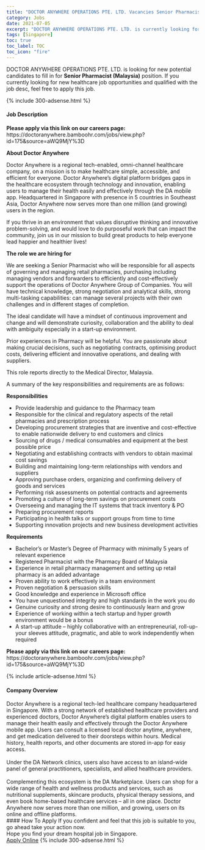 ```yaml
---
title: "DOCTOR ANYWHERE OPERATIONS PTE. LTD. Vacancies Senior Pharmacist (Malaysia)" 
category: Jobs 
date: 2021-07-05 
excerpt: "DOCTOR ANYWHERE OPERATIONS PTE. LTD. is currently looking for suitable person to fill in the Senior Pharmacist (Malaysia) which positioned at Singapore" 
tags: [Singapore] 
toc: true 
toc_label: TOC 
toc_icon: "fire" 
--- 
```


<p>DOCTOR ANYWHERE OPERATIONS PTE. LTD. is looking for new potential candidates to fill in for <b>Senior Pharmacist (Malaysia)</b> position. If you currently looking for new healthcare job opportunities and qualified with the job desc, feel free to apply this job.
</p>{% include 300-adsense.html %} 
<div><div><h4>Job Description</h4></div><div><div><span><div><p><strong>Please apply via this link on our careers page: </strong>https://doctoranywhere.bamboohr.com/jobs/view.php?id=175&amp;source=aWQ9MjY%3D</p><p><strong>About Doctor Anywhere</strong></p><p>Doctor Anywhere is a regional tech-enabled, omni-channel healthcare company, on a mission is to make healthcare simple, accessible, and efficient for everyone. Doctor Anywhere&#8217;s digital platform bridges gaps in the healthcare ecosystem through technology and innovation, enabling users to manage their health easily and effectively through the DA mobile app. Headquartered in Singapore with presence in 5 countries in Southeast Asia, Doctor Anywhere now serves more than one million (and growing) users in the region.</p><p>If you thrive in an environment that values disruptive thinking and innovative problem-solving, and would love to do purposeful work that can impact the community, join us in our mission to build great products to help everyone lead happier and healthier lives!</p><p><strong>The role we are hiring for</strong></p><p>We are seeking a Senior Pharmacist who will be responsible for all aspects of governing and managing retail pharmacies,&#160;purchasing including managing vendors and forwarders to efficiently and cost-effectively support the operations of Doctor Anywhere Group of Companies. You will have technical knowledge, strong negotiation and analytical skills, strong multi-tasking capabilities: can manage several projects with their own challenges and in different stages of completion.</p><p>The ideal candidate will have a mindset of continuous improvement and change and will demonstrate curiosity, collaboration and the ability to deal with ambiguity especially in a start-up environment.</p><p>Prior experiences in Pharmacy will be helpful. You are passionate about making crucial decisions, such as negotiating contracts, optimising product costs, delivering efficient and innovative operations, and dealing with suppliers.&#160;</p><p>This role reports directly to the Medical Director, Malaysia.</p><p>A summary of the key responsibilities and requirements are as follows:&#160;</p><p><strong>Responsibilities</strong></p><ul><li>Provide leadership and guidance to the Pharmacy team</li><li>Responsible for the clinical and regulatory aspects of the retail pharmacies and prescription process</li><li>Developing procurement strategies that are inventive and cost-effective to enable nationwide delivery to end customers and clinics</li><li>Sourcing of drugs / medical consumables and equipment at the best possible price</li><li>Negotiating and establishing contracts with vendors to obtain maximal cost savings</li><li>Building and maintaining long-term relationships with vendors and suppliers</li><li>Approving purchase orders, organizing and confirming delivery of goods and services</li><li>Performing risk assessments on potential contracts and agreements</li><li>Promoting a culture of long-term savings on procurement costs</li><li>Overseeing and managing the IT systems that track inventory &amp; PO</li><li>Preparing procurement reports</li><li>Participating in health talks or support groups from time to time&#160;</li><li>Supporting innovation projects and new business development activities</li></ul><p><strong>Requirements</strong></p><ul><li>Bachelor&#8217;s or Master&#8217;s Degree of Pharmacy&#160;with minimally 5 years of relevant experience</li><li>Registered Pharmacist with the Pharmacy Board of Malaysia&#160;</li><li>Experience in retail pharmacy management and setting up retail pharmacy is an added advantage</li><li>Proven ability to work effectively in a team environment</li><li>Proven negotiation &amp; persuasion skills</li><li>Good knowledge and experience in Microsoft office</li><li>You have unquestioned integrity and high standards in the work you do</li><li>Genuine curiosity and strong desire to continuously learn and grow</li><li>Experience of working within a tech startup and hyper growth environment would be a bonus</li><li>A start-up attitude &#8211; highly collaborative with an entrepreneurial, roll-up-your sleeves attitude, pragmatic, and able&#160;to work independently when required</li></ul><p><strong>Please apply via this link on our careers page: </strong>https://doctoranywhere.bamboohr.com/jobs/view.php?id=175&amp;source=aWQ9MjY%3D</p></div></span></div></div></div> 
{% include article-adsense.html %} 
<div><div><h4>Company Overview</h4></div><div><div><span><div><div>Doctor Anywhere is a regional tech-led healthcare company headquartered in Singapore. With a strong network of established healthcare providers and experienced doctors, Doctor Anywhere&#8217;s digital platform enables users to manage their health easily and effectively through the Doctor Anywhere mobile app. Users can consult a licensed local doctor anytime, anywhere, and get medication delivered to their doorsteps within hours. Medical history, health reports, and other documents are stored in-app for easy access.</div>
<div><br>
Under the DA Network clinics, users also have access to an island-wide panel of general practitioners, specialists, and allied healthcare providers.</div>
<div><br>
Complementing this ecosystem is the DA Marketplace. Users can shop for a wide range of health and wellness products and services, such as nutritional supplements, skincare products, physical therapy sessions, and even book home-based healthcare services &#8211; all in one place. Doctor Anywhere now serves more than one million, and growing, users on its online and offline platforms.</div></div></span></div></div></div> 
#### How To Apply 
If you confident and feel that this job is suitable to you, go ahead take your action now. <br/> 
Hope you find your dream hospital job in Singapore. <br/> 
<a href="https://www.jobstreet.com.my/en/job/senior-pharmacist-malaysia-8584733/origin/sg?jobId=jobstreet-sg-job-8584733" class="btn btn--warning" target="_blank" rel="nofollow noopenner">Apply Online</a> 
{% include 300-adsense.html %} 